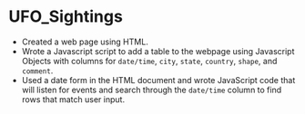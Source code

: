 # UFO_Sightings

* Created a web page using HTML.
* Wrote a Javascript script to add a table to the webpage using Javascript Objects with columns for `date/time`,
`city`, `state`, `country`, `shape`, and `comment`. 
* Used a date form in the HTML document and wrote JavaScript code that will listen for events and search 
through the `date/time` column to find rows that match user input.
